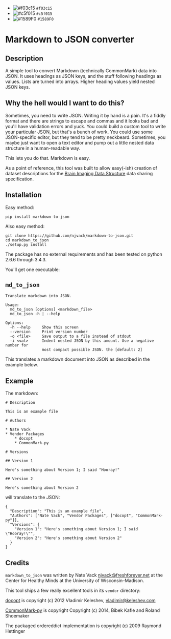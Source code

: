 - ![#f03c15](https://via.placeholder.com/15/f03c15/000000?text=+) `#f03c15`
- ![#c5f015](https://via.placeholder.com/15/c5f015/000000?text=+) `#c5f015`
- ![#1589F0](https://via.placeholder.com/15/1589F0/000000?text=+) `#1589F0`

# Markdown to JSON converter

## Description

A simple tool to convert Markdown (technically CommonMark) data into JSON. It uses headings as JSON keys, and the stuff following headings as values. Lists are turned into arrays. Higher heading values yield nested JSON keys.

## Why the hell would I want to do this?

Sometimes, you need to write JSON. Writing it by hand is a pain. It's a fiddly format and there are strings to escape and commas and it looks bad and you'll have validation errors and yuck. You could build a custom tool to write your particular JSON, but that's a bunch of work. You could use some JSON-specific editor, but they tend to be pretty neckbeard. Sometimes, you maybe just want to open a text editor and pump out a little nested data structure in a human-readable way.

This lets you do that. Markdown is easy.

As a point of reference, this tool was built to allow easy(-ish) creation of dataset descriptions for the [Brain Imaging Data Structure](http://bids.neuroimaging.io/) data sharing specification.

## Installation

Easy method:

```
pip install markdown-to-json
```

Also easy method:

```
git clone https://github.com/njvack/markdown-to-json.git
cd markdown_to_json
./setup.py install
```

The package has no external requirements and has been tested on python 2.6.6 through 3.4.3.

You'll get one executable:

## `md_to_json`

```
Translate markdown into JSON.

Usage:
  md_to_json [options] <markdown_file>
  md_to_json -h | --help

Options:
  -h --help     Show this screen
  --version     Print version number
  -o <file>     Save output to a file instead of stdout
  -i <val>      Indent nested JSON by this amount. Use a negative number for
                most compact possible JSON. the [default: 2]
```

This translates a markdown document into JSON as described in the example below.

## Example

The markdown:

```
# Description

This is an example file

# Authors

* Nate Vack
* Vendor Packages
    * docopt
    * CommonMark-py

# Versions

## Version 1

Here's something about Version 1; I said "Hooray!"

## Version 2

Here's something about Version 2
```

will translate to the JSON:

```
{
  "Description": "This is an example file",
  "Authors": ["Nate Vack", "Vendor Packages", ["docopt", "CommonMark-py"]],
  "Versions": {
    "Version 1": "Here's something about Version 1; I said \"Hooray!\"",
    "Version 2": "Here's something about Version 2"
  }
}
```

## Credits

`markdown_to_json` was written by Nate Vack <njvack@freshforever.net> at the Center for Healthy Minds at the University of Wisconsin–Madison.

This tool ships a few really excellent tools in its `vendor` directory:

[docopt](https://github.com/docopt/docopt) is copyright (c) 2012 Vladimir Keleshev, <vladimir@keleshev.com>

[CommonMark-py](https://github.com/rolandshoemaker/CommonMark-py) is copyright Copyright (c) 2014, Bibek Kafle and Roland Shoemaker

The packaged ordereddict implementation is copyright (c) 2009 Raymond Hettinger
